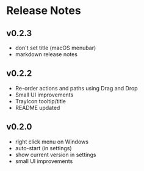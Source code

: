 # Release Notes

## v0.2.3

- don't set title (macOS menubar)
- markdown release notes

## v0.2.2

- Re-order actions and paths using Drag and Drop
- Small UI improvements
- TrayIcon tooltip/title
- README updated

## v0.2.0

- right click menu on Windows
- auto-start (in settings)
- show current version in settings
- small UI improvements
